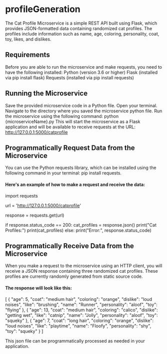 # profileGeneration
The Cat Profile Microservice is a simple REST API built using Flask, which provides JSON-formatted data containing randomized cat profiles. The profiles include information such as name, age, coloring, personality, coat, toy, likes, and dislikes.

## Requirements
Before you are able to run the microservice and make requests, you need to have the following installed:
Python (version 3.6 or higher)
Flask (installed via pip install flask)
Requests (installed via pip install requests)

## Running the Microservice
Save the provided microservice code in a Python file.
Open your terminal.
Navigate to the directory where you saved the microservice python file.
Run the microservice using the following command: python {microserviceName}.py
This will start the microservice as a Flask application and will be available to receive requests at the URL: http://127.0.0.1:5000/catprofile

## Programmatically Request Data from the Microservice
You can use the Python requests library, which can be installed using the following command in your terminal: pip install requests.

#### Here's an example of how to make a request and receive the data:
import requests

url = 'http://127.0.0.1:5000/catprofile'

response = requests.get(url)

if response.status_code == 200:
    cat_profiles = response.json()
    print("Cat Profiles:")
    print(cat_profiles)
else:
    print("Error:", response.status_code)

## Programmatically Receive Data from the Microservice
When you make a request to the microservice using an HTTP client, you will receive a JSON response containing three randomized cat profiles. These profiles are currently randomly generated from static source code. 
#### The response will look like this:
[
    {
        "age": 5,
        "coat": "medium hair",
        "coloring": "orange",
        "dislike": "loud noises",
        "like": "brushing",
        "name": "Runner",
        "personality": "aloof",
        "toy": "flying"
    },
    {
        "age": 13,
        "coat": "medium hair",
        "coloring": "calico",
        "dislike": "getting wet",
        "like": "catnip",
        "name": "Jolly",
        "personality": "aloof",
        "toy": "squeky"
    },
    {
        "age": 7,
        "coat": "long hair",
        "coloring": "orange",
        "dislike": "loud noises",
        "like": "playtime",
        "name": "Floofy",
        "personality": "shy",
        "toy": "squeky"
    }
]

This json file can be programmatically processed as needed in your application.
